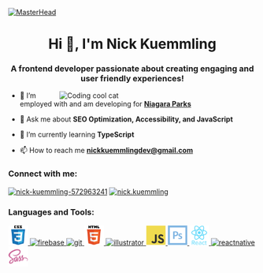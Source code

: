 [![MasterHead](https://developers.giphy.com/branch/master/static/api-512d36c09662682717108a38bbb5c57d.gif)](https://developers.giphy.com/docs/api/)
<h1 align="center">Hi 👋, I'm Nick Kuemmling</h1>
<h3 align="center">A frontend developer passionate about creating engaging and user friendly experiences!</h3>
<img align="right" alt="Coding cool cat" width="400" src="https://media0.giphy.com/media/v1.Y2lkPTc5MGI3NjExYmY1NzFjMjZjYmEyZjgzZmM3NGE1ZGNiZmYwZWYyNjUyY2I0NmI5NyZlcD12MV9pbnRlcm5hbF9naWZzX2dpZklkJmN0PXM/f6hnhHkks8bk4jwjh3/giphy.gif">

- 🔭 I’m employed with and am developing for <a href="https://www.niagaraparks.com/">**Niagara Parks**</a>

- 💬 Ask me about **SEO Optimization, Accessibility, and JavaScript**

- 🌱 I’m currently learning **TypeScript**

- 📫 How to reach me **nickkuemmlingdev@gmail.com**

<h3 align="left">Connect with me:</h3>
<p align="left">
<a href="https://linkedin.com/in/nick-kuemmling-572963241" target="blank"><img align="center" src="https://raw.githubusercontent.com/rahuldkjain/github-profile-readme-generator/master/src/images/icons/Social/linked-in-alt.svg" alt="nick-kuemmling-572963241" height="30" width="40" /></a>
<a href="https://instagram.com/nick.kuemmling" target="blank"><img align="center" src="https://raw.githubusercontent.com/rahuldkjain/github-profile-readme-generator/master/src/images/icons/Social/instagram.svg" alt="nick.kuemmling" height="30" width="40" /></a>
</p>

<h3 align="left">Languages and Tools:</h3>
<p align="left"> <a href="https://www.w3schools.com/css/" target="_blank" rel="noreferrer"> <img src="https://raw.githubusercontent.com/devicons/devicon/master/icons/css3/css3-original-wordmark.svg" alt="css3" width="40" height="40"/> </a> <a href="https://firebase.google.com/" target="_blank" rel="noreferrer"> <img src="https://www.vectorlogo.zone/logos/firebase/firebase-icon.svg" alt="firebase" width="40" height="40"/> </a> <a href="https://git-scm.com/" target="_blank" rel="noreferrer"> <img src="https://www.vectorlogo.zone/logos/git-scm/git-scm-icon.svg" alt="git" width="40" height="40"/> </a> <a href="https://www.w3.org/html/" target="_blank" rel="noreferrer"> <img src="https://raw.githubusercontent.com/devicons/devicon/master/icons/html5/html5-original-wordmark.svg" alt="html5" width="40" height="40"/> </a> <a href="https://www.adobe.com/in/products/illustrator.html" target="_blank" rel="noreferrer"> <img src="https://www.vectorlogo.zone/logos/adobe_illustrator/adobe_illustrator-icon.svg" alt="illustrator" width="40" height="40"/> </a> <a href="https://developer.mozilla.org/en-US/docs/Web/JavaScript" target="_blank" rel="noreferrer"> <img src="https://raw.githubusercontent.com/devicons/devicon/master/icons/javascript/javascript-original.svg" alt="javascript" width="40" height="40"/> </a> <a href="https://www.photoshop.com/en" target="_blank" rel="noreferrer"> <img src="https://raw.githubusercontent.com/devicons/devicon/master/icons/photoshop/photoshop-line.svg" alt="photoshop" width="40" height="40"/> </a> <a href="https://reactjs.org/" target="_blank" rel="noreferrer"> <img src="https://raw.githubusercontent.com/devicons/devicon/master/icons/react/react-original-wordmark.svg" alt="react" width="40" height="40"/> </a> <a href="https://reactnative.dev/" target="_blank" rel="noreferrer"> <img src="https://reactnative.dev/img/header_logo.svg" alt="reactnative" width="40" height="40"/> </a> <a href="https://sass-lang.com" target="_blank" rel="noreferrer"> <img src="https://raw.githubusercontent.com/devicons/devicon/master/icons/sass/sass-original.svg" alt="sass" width="40" height="40"/> </a> </p>

